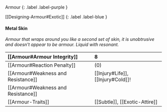 
Armour
{: .label .label-purple }

[[Designing-Armour#Exotic]]
{: .label .label-blue }

#### Metal Skin
*Armour that wraps around you like a second set of skin, it is unobtrusive and doesn't appear to be armour. Liquid with resonant.*

| [[Armour#Armour Integrity]]    | 8                                                                                  |
| :--------------------------------------------------------- | :--------------------------------------------------------------------------------- |
| [[Armour#Reaction Penalty]]    | (0)                                                                                |
| [[Armour#Weakness and Resistance]]   | [[Injury#Life]], [[Injury#Cold]]!                      |
| [[Armour#Weakness and Resistance]] |                                                                                    |
| [[Armour-Traits]]                   | [[Subtle]], [[Exotic-Attire]] |

